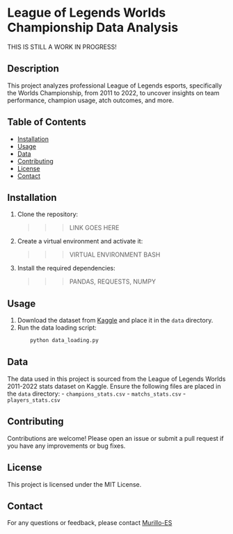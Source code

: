 # League of Legends Worlds Championship Data Analysis

THIS IS STILL A WORK IN PROGRESS!

## Description
This project analyzes professional League of Legends esports, specifically the Worlds Championship, from 2011 to 2022, to uncover insights on team performance, champion usage, atch outcomes, and more.

## Table of Contents
- [Installation](#installation)
- [Usage](#usage)
- [Data](#data)
- [Contributing](#contributing)
- [License](#license)
- [Contact](#contact)

## Installation
1. Clone the repository:
    >>> LINK GOES HERE
2. Create a virtual environment and activate it:
    >>> VIRTUAL ENVIRONMENT BASH
3. Install the required dependencies:
    >>> PANDAS, REQUESTS, NUMPY

## Usage
1. Download the dataset from [Kaggle](https://www.kaggle.com/datasets/pedrocsar/league-of-legends-worlds-20112022-stats/data) and place it in the `data` directory.
2. Run the data loading script:
    ```bash
        python data_loading.py
    ```

## Data
The data used in this project is sourced from the League of Legends Worlds 2011-2022 stats dataset on Kaggle. Ensure the following files are placed in the `data` directory:
    - `champions_stats.csv`
    - `matchs_stats.csv`
    - `players_stats.csv`

## Contributing
Contributions are welcome! Please open an issue or submit a pull request if you have any improvements or bug fixes.

## License
This project is licensed under the MIT License.

## Contact
For any questions or feedback, please contact [Murillo-ES](https://github.com/Murillo-ES)